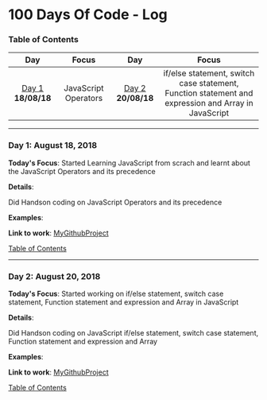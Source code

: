 # 100 Days Of Code - Log
<a name="toc"></a>
### Table of Contents 
|Day|Focus|Day|Focus|
|:---:|:-----:|:---:|:-----:|
|[Day 1](#day-1) **18/08/18**|JavaScript Operators|[Day 2](#day-2) **20/08/18**|if/else statement, switch case statement, Function statement and expression and Array in JavaScript|

----------
<a name="day-1"></a>
### Day 1: August 18, 2018 

**Today's Focus**: Started Learning JavaScript from scrach and learnt about the JavaScript Operators and its precedence

**Details**:

 Did Handson coding on JavaScript Operators and its precedence

**Examples**:

**Link to work**: [MyGithubProject](https://github.com/decodingjourney/complete-javascript-course/)

[Table of Contents](#toc)

----------
<a name="day-2"></a>
### Day 2: August 20, 2018 

**Today's Focus**: Started working on if/else statement, switch case statement, Function statement and expression and Array in JavaScript

**Details**:

 Did Handson coding on JavaScript if/else statement, switch case statement, Function statement and expression and Array 

**Examples**:

**Link to work**: [MyGithubProject](https://github.com/decodingjourney/complete-javascript-course/)

[Table of Contents](#toc)

